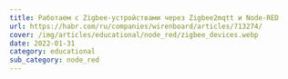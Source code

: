 ```yaml
---
title: Работаем с Zigbee-устройствами через Zigbee2mqtt и Node-RED
url: https://habr.com/ru/companies/wirenboard/articles/713274/
cover: /img/articles/educational/node_red/zigbee_devices.webp
date: 2022-01-31
category: educational
sub_category: node_red
---
```

